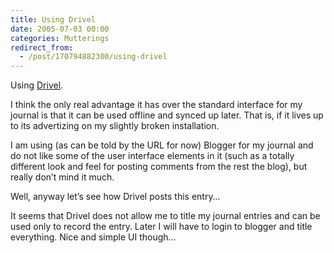 ```yaml
---
title: Using Drivel
date: 2005-07-03 00:00
categories: Mutterings
redirect_from:
  - /post/170794882300/using-drivel
---
```

Using [Drivel](https://www.dropline.net/drivel/).

I think the only real advantage it has over the standard interface for my journal is that it can be used offline and synced up later. That is, if it lives up to its advertizing on my slightly broken installation.

I am using (as can be told by the URL for now) Blogger for my journal and do not like some of the user interface elements in it (such as a totally different look and feel for posting comments from the rest the blog), but really don&rsquo;t mind it much.

Well, anyway let&rsquo;s see how Drivel posts this entry&hellip;

It seems that Drivel does not allow me to title my journal entries and can be used only to record the entry. Later I will have to login to blogger and title everything. Nice and simple UI though&hellip;
